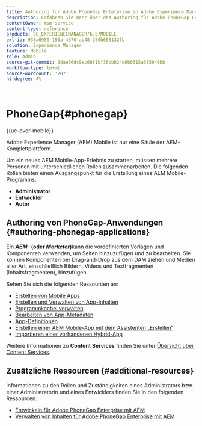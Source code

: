 ```yaml
---
title: Authoring für Adobe PhoneGap Enterprise in Adobe Experience Manager
description: Erfahren Sie mehr über das Authoring für Adobe PhoneGap Enterprise mit Vorlagen und Komponenten zum Hinzufügen und Bearbeiten von Seiten, Ziehen und Ablegen von Komponenten und Hinzufügen von Medien.
contentOwner: msm-service
content-type: reference
products: SG_EXPERIENCEMANAGER/6.5/MOBILE
exl-id: 930a6950-150a-4670-ab48-250b655132fb
solution: Experience Manager
feature: Mobile
role: Admin
source-git-commit: 2dae56dc9ec66f1bf36bbb24d6b0315a5f5040bb
workflow-type: tm+mt
source-wordcount: '207'
ht-degree: 4%

---
```


# PhoneGap{#phonegap}

{{ue-over-mobile}}

Adobe Experience Manager (AEM) Mobile ist nur eine Säule der AEM-Komplettplattform.

Um ein neues AEM Mobile-App-Erlebnis zu starten, müssen mehrere Personen mit unterschiedlichen Rollen zusammenarbeiten. Die folgenden Rollen bieten einen Ausgangspunkt für die Erstellung eines AEM Mobile-Programms:

* **Administrator**
* **Entwickler**
* **Autor**

## Authoring von PhoneGap-Anwendungen {#authoring-phonegap-applications}

Ein ***AEM-* (oder *Marketer*)**&#x200B;kann die vordefinierten Vorlagen und Komponenten verwenden, um Seiten hinzuzufügen und zu bearbeiten. Sie können Komponenten per Drag-and-Drop aus dem DAM ziehen und Medien aller Art, einschließlich Bildern, Videos und Textfragmenten (Inhaltsfragmenten), hinzufügen.

Sehen Sie sich die folgenden Ressourcen an:

* [Erstellen von Mobile Apps](/help/mobile/phonegap-authoring-apps.md)
* [Erstellen und Verwalten von App-Inhalten](/help/mobile/phonegap-manage-app-content.md)
* [Programmkachel verwalten](/help/mobile/phonegap-app-details-tile.md)
* [Bearbeiten von App-Metadaten](/help/mobile/phonegap-editmetadata.md)
* [App-Definitionen](/help/mobile/phonegap-app-definitions.md)
* [Erstellen einer AEM Mobile-App mit dem Assistenten „Erstellen“](/help/mobile/phonegap-create-new-app.md)
* [Importieren einer vorhandenen Hybrid-App](/help/mobile/phonegap-adding-content-to-imported-app.md)

Weitere Informationen zu **Content Services** finden Sie unter [Übersicht über Content Services](/help/mobile/develop-content-as-a-service.md).

## Zusätzliche Ressourcen {#additional-resources}

Informationen zu den Rollen und Zuständigkeiten eines Administrators bzw. einer Administratorin und eines Entwicklers finden Sie in den folgenden Ressourcen:

* [Entwickeln für Adobe PhoneGap Enterprise mit AEM](/help/mobile/developing-in-phonegap.md)
* [Verwalten von Inhalten für Adobe PhoneGap Enterprise mit AEM](/help/mobile/administer-phonegap.md)
